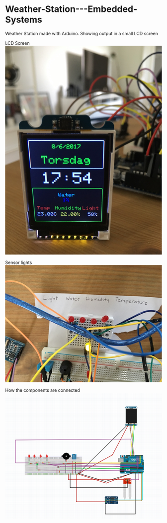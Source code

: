 # Weather-Station---Embedded-Systems
Weather Station made with Arduino. Showing output in a small LCD screen


LCD Screen
![Weather](/images/weather.png)

Sensor lights
![lights](/images/sensorLights.png)

How the components are connected
![Fritzing](/images/fritz.png)

